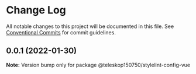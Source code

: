 # Change Log

All notable changes to this project will be documented in this file.
See [Conventional Commits](https://conventionalcommits.org) for commit guidelines.

## 0.0.1 (2022-01-30)

**Note:** Version bump only for package @teleskop150750/stylelint-config-vue
